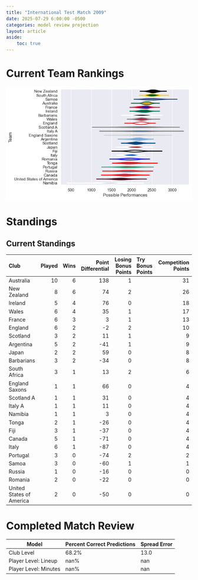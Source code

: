 ```yaml
---  
title: "International Test Match 2009"  
date: 2025-07-29 6:00:00 -0500  
categories: model review projection  
layout: article  
aside:  
    toc: true  
---
```

# Current Team Rankings


![Club Rankings](plots/rankings_International_Test_Match_2009.png)
# Standings

## Current Standings


| Club                     |   Played |   Wins |   Point Differential |   Losing Bonus Points | Try Bonus Points   |   Competition Points |
|:-------------------------|---------:|-------:|---------------------:|----------------------:|:-------------------|---------------------:|
| Australia                |       10 |      6 |                  138 |                     1 |                    |                   31 |
| New Zealand              |        8 |      6 |                   74 |                     2 |                    |                   26 |
| Ireland                  |        5 |      4 |                   76 |                     0 |                    |                   18 |
| Wales                    |        6 |      4 |                   35 |                     1 |                    |                   17 |
| France                   |        6 |      3 |                    3 |                     1 |                    |                   13 |
| England                  |        6 |      2 |                   -2 |                     2 |                    |                   10 |
| Scotland                 |        3 |      2 |                   11 |                     1 |                    |                    9 |
| Argentina                |        5 |      2 |                  -41 |                     1 |                    |                    9 |
| Japan                    |        2 |      2 |                   59 |                     0 |                    |                    8 |
| Barbarians               |        3 |      2 |                  -34 |                     0 |                    |                    8 |
| South Africa             |        3 |      1 |                   13 |                     2 |                    |                    6 |
| England Saxons           |        1 |      1 |                   66 |                     0 |                    |                    4 |
| Scotland A               |        1 |      1 |                   31 |                     0 |                    |                    4 |
| Italy A                  |        1 |      1 |                   11 |                     0 |                    |                    4 |
| Namibia                  |        1 |      1 |                    3 |                     0 |                    |                    4 |
| Tonga                    |        2 |      1 |                  -26 |                     0 |                    |                    4 |
| Fiji                     |        3 |      1 |                  -37 |                     0 |                    |                    4 |
| Canada                   |        5 |      1 |                  -71 |                     0 |                    |                    4 |
| Italy                    |        6 |      1 |                  -87 |                     0 |                    |                    4 |
| Portugal                 |        3 |      0 |                  -74 |                     2 |                    |                    2 |
| Samoa                    |        3 |      0 |                  -60 |                     1 |                    |                    1 |
| Russia                   |        1 |      0 |                  -16 |                     0 |                    |                    0 |
| Romania                  |        2 |      0 |                  -22 |                     0 |                    |                    0 |
| United States of America |        2 |      0 |                  -50 |                     0 |                    |                    0 |



# Completed Match Review


| Model | Percent Correct Predictions | Spread Error |
| ------ | ------ | ------ |
| Club Level | 68.2% | 13.0 |
| Player Level: Lineup | nan% | nan |
| Player Level: Minutes | nan% | nan |

